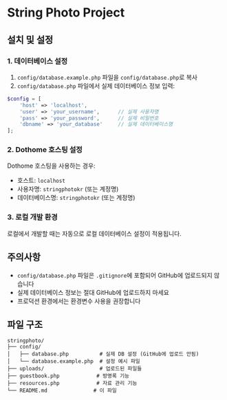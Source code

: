 # String Photo Project

## 설치 및 설정

### 1. 데이터베이스 설정

1. `config/database.example.php` 파일을 `config/database.php`로 복사
2. `config/database.php` 파일에서 실제 데이터베이스 정보 입력:

```php
$config = [
    'host' => 'localhost',
    'user' => 'your_username',      // 실제 사용자명
    'pass' => 'your_password',      // 실제 비밀번호
    'dbname' => 'your_database'     // 실제 데이터베이스명
];
```

### 2. Dothome 호스팅 설정

Dothome 호스팅을 사용하는 경우:
- 호스트: `localhost`
- 사용자명: `stringphotokr` (또는 계정명)
- 데이터베이스명: `stringphotokr` (또는 계정명)

### 3. 로컬 개발 환경

로컬에서 개발할 때는 자동으로 로컬 데이터베이스 설정이 적용됩니다.

## 주의사항

- `config/database.php` 파일은 `.gitignore`에 포함되어 GitHub에 업로드되지 않습니다
- 실제 데이터베이스 정보는 절대 GitHub에 업로드하지 마세요
- 프로덕션 환경에서는 환경변수 사용을 권장합니다

## 파일 구조

```
stringphoto/
├── config/
│   ├── database.php          # 실제 DB 설정 (GitHub에 업로드 안됨)
│   └── database.example.php  # 설정 예시 파일
├── uploads/                  # 업로드된 파일들
├── guestbook.php            # 방명록 기능
├── resources.php            # 자료 관리 기능
└── README.md               # 이 파일
```
